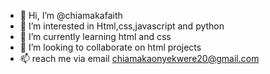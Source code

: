 - 👋 Hi, I’m @chiamakafaith
- 👀 I’m interested in Html,css,javascript and python
- 🌱 I’m currently learning html and css
- 💞️ I’m looking to collaborate on html projects
- 📫 reach me via email chiamakaonyekwere20@gmail.com
